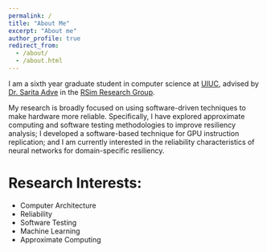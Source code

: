 ```yaml
---
permalink: /
title: "About Me"
excerpt: "About me"
author_profile: true
redirect_from: 
  - /about/
  - /about.html
---
```


I am a sixth year graduate student in computer science at [UIUC](https://cs.illinois.edu/), advised by [Dr. Sarita Adve](http://rsim.cs.illinois.edu/~sadve/) in the [RSim Research Group](http://rsim.cs.illinois.edu/). 

My research is broadly focused on using software-driven techniques to make hardware more reliable. Specifically, I have explored approximate computing and software testing methodologies to improve resiliency analysis; I developed a software-based technique for GPU instruction replication; and I am currently interested in the reliability characteristics of neural networks for domain-specific resiliency.

Research Interests: 
======
* Computer Architecture
* Reliability
* Software Testing
* Machine Learning
* Approximate Computing

